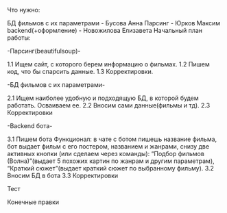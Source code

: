 Что нужно:

БД фильмов с их параметрами - Бусова Анна
Парсинг - Юрков Максим
backend(+оформление) - Новожилова Елизавета
Начальный план работы:

-Парсинг(beautifulsoup)-

1.1 Ищем сайт, с которого берем информацию о фильмах. 1.2 Пишем код, что бы спарсить данные. 1.3 Корректировки.

-БД фильмов с их параметрами-

2.1 Ищем наиболее удобную и подходящую БД, в которой будем работать. Осваиваем ее. 2.2 Вносим сами данные(фильмы и тд). 2.3 Корректировки

-Backend бота-

3.1 Пишем бота Функционал: в чате с ботом пишешь название фильма, бот выдает фильм с его постером, названием и жанрами, снизу две активных кнопки (или сделаем через команды): “Подбор фильмов (Волна)”(выдает 5 похожих картин по жанрам и другим параметрам), “Краткий сюжет”(выдает краткий сюжет по выбранному фильму). 3.2 Вносим БД в бота 3.3 Корректировки

Тест

Конечные правки
